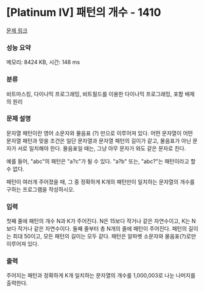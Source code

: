 # [Platinum IV] 패턴의 개수 - 1410 

[문제 링크](https://www.acmicpc.net/problem/1410) 

### 성능 요약

메모리: 8424 KB, 시간: 148 ms

### 분류

비트마스킹, 다이나믹 프로그래밍, 비트필드를 이용한 다이나믹 프로그래밍, 포함 배제의 원리

### 문제 설명

<p>문자열 패턴이란 영어 소문자와 물음표 (?) 만으로 이루어져 있다. 어떤 문자열이 어떤 문자열 패턴과 맞을 조건은 일단 문자열과 문자열 패턴의 길이가 같고, 물음표가 아닌 문자가 서로 일치해야 한다. 물음표일 때는, 그냥 아무 문자가 와도 같은 문자로 친다.</p>

<p>예를 들어, "abc"의 패턴은 "a?c"가 될 수 있다. "a?b" 또는, "abc?"는 패턴이라고 할 수 없다.</p>

<p>패턴이 여러개 주어졌을 때, 그 중 정확하게 K개의 패턴만이 일치하는 문자열의 개수를 구하는 프로그램을 작성하시오.</p>

### 입력 

 <p>첫째 줄에 패턴의 개수 N과 K가 주어진다. N은 15보다 작거나 같은 자연수이고, K는 N보다 작거나 같은 자연수이다. 둘째 줄부터 총 N개의 줄에 패턴이 주어진다. 패턴의 길이는 최대 50이고, 모든 패턴의 길이는 모두 같다. 패턴은 알파벳 소문자와 물음표(?)로만 이루어져 있다.</p>

### 출력 

 <p>주어지는 패턴과 정확하게 K개 일치하는 문자열의 개수를 1,000,003로 나눈 나머지를 출력한다.</p>

